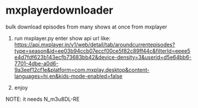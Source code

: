 # mxplayerdownloader
bulk download episodes from many shows at once from mxplayer

1. run mxplayer.py
   enter show api url like: https://api.mxplayer.in/v1/web/detail/tab/aroundcurrentepisodes?type=season&id=ee03b94ccb07eccf00ce5f82c89ff44c&filterId=eeee5e4d7fdf623b143ecfb73683bb42&device-density=3&userid=d5e64bb6-7701-4dbe-a0d6-9a3eef12cf1e&platform=com.mxplay.desktop&content-languages=hi,en&kids-mode-enabled=false

2. enjoy

NOTE: it needs N_m3u8DL-RE
